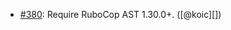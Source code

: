 * [#380](https://github.com/rubocop/rubocop-performance/pull/380): Require RuboCop AST 1.30.0+. ([@koic][])
